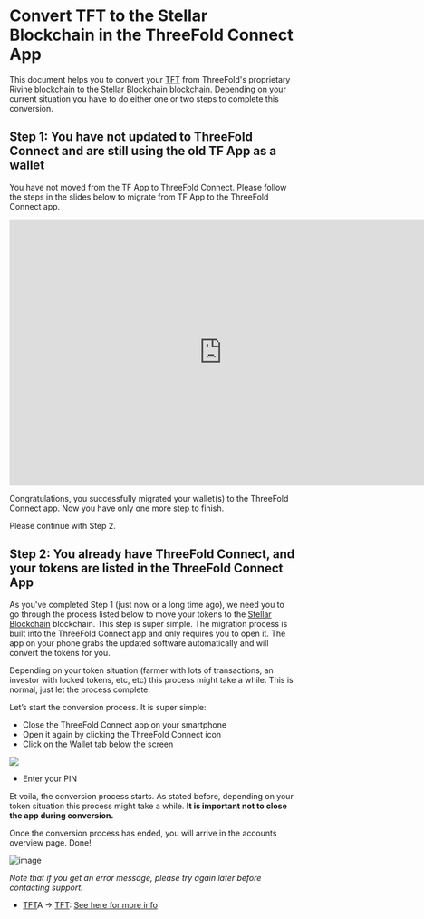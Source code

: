 # Convert TFT to the Stellar Blockchain in the ThreeFold Connect App

This document helps you to convert your [TFT](threefold__threefold_token) from ThreeFold's proprietary Rivine blockchain to the [Stellar Blockchain](threefold__stellar_blockchain) blockchain. Depending on your current situation you have to do either one or two steps to complete this conversion.

## Step 1: You have not updated to ThreeFold Connect and are still using the old TF App as a wallet

You have not moved from the TF App to ThreeFold Connect. Please follow the steps in the slides below to migrate from TF App to the ThreeFold Connect app.

<iframe src="https://docs.google.com/presentation/d/1IwcGyf6SGOsbXWVraU1OzWUX_O5W4nHobkKxkqs1ryg/embed?start=false&loop=false&delayms=10000" frameborder="0" width="750" height="470" allowfullscreen="true" mozallowfullscreen="true" webkitallowfullscreen="true"></iframe>

Congratulations, you successfully migrated your wallet(s) to the ThreeFold Connect app. Now you have only one more step to finish. 

Please continue with Step 2.

## Step 2: You already have ThreeFold Connect, and your tokens are listed in the ThreeFold Connect App

As you've completed Step 1 (just now or a long time ago), we need you to go through the process listed below to move your tokens to the [Stellar Blockchain](threefold__stellar_blockchain) blockchain. This step is super simple. The migration process is built into the ThreeFold Connect app and only requires you to open it. The app on your phone grabs the updated software automatically and will convert the tokens for you. 

Depending on your token situation (farmer with lots of transactions, an investor with locked tokens, etc, etc) this process might take a while. This is normal, just let the process complete.

Let’s start the conversion process. It  is super simple:

- Close the ThreeFold Connect app on your smartphone
- Open it again by clicking the ThreeFold Connect icon
- Click on the Wallet tab below the screen

![](threefold__wallet_icon.jpg  )

- Enter your PIN 

Et voila, the conversion process starts. As stated before, depending on your token situation this process might take a while.  **It is important not to close the app during conversion.**

Once the conversion process has ended, you will arrive in the accounts overview page. Done!

![image](threefold__accounts_overview_stellar_mainnet.png  )

*Note that if you get an error message, please try again later before contacting support.*

- [TFT](threefold__threefold_token)A -> [TFT](threefold__threefold_token): [See here for more info](threefold__tfta_to_tft.md)
